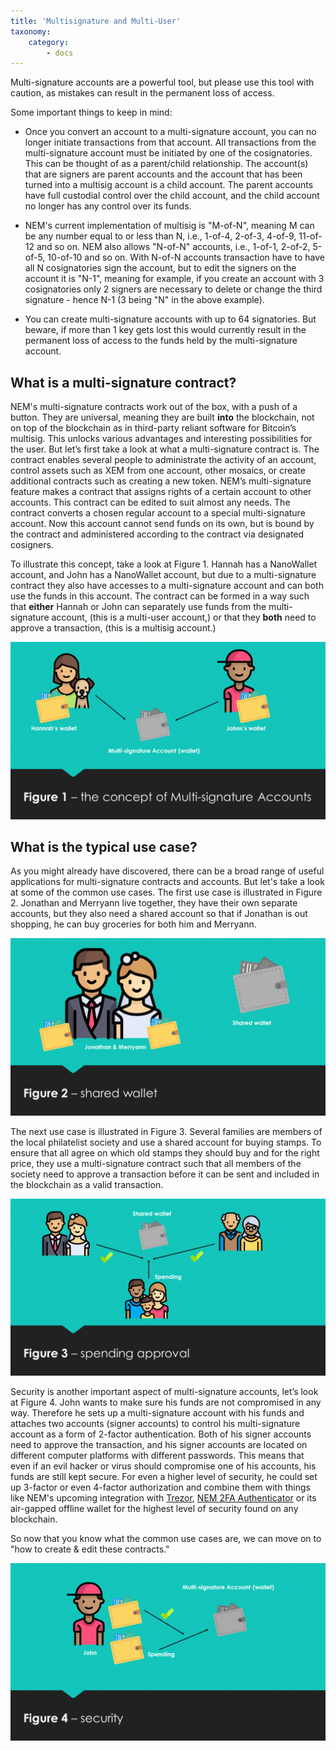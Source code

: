 ```yaml
---
title: 'Multisignature and Multi-User'
taxonomy:
    category:
        - docs
---
```


Multi-signature accounts are a powerful tool, but please use this tool with caution, as mistakes can result in the permanent loss of access. 

Some important things to keep in mind:
 
* Once you convert an account to a multi-signature account, you can no longer initiate transactions from that account. All transactions from the multi-signature account must be initiated by one of the cosignatories. This can be thought of as a parent/child relationship.  The account(s) that are signers are parent accounts and the account that has been turned into a multisig account is a child account.  The parent accounts have full custodial control over the child account, and the child account no longer has any control over its funds. 

* NEM's current implementation of multisig is "M-of-N", meaning M can be any number equal to or less than N, i.e., 1-of-4, 2-of-3, 4-of-9, 11-of-12 and so on. NEM also allows "N-of-N" accounts, i.e., 1-of-1, 2-of-2, 5-of-5, 10-of-10 and so on.  With N-of-N accounts transaction have to have all N cosignatories sign the account, but to edit the signers on the account it is "N-1", meaning for example, if you create an account with 3 cosignatories only 2 signers are necessary to delete or change the third signature - hence N-1 (3 being "N" in the above example).
* You can create multi-signature accounts with up to 64 signatories. But beware, if more than 1 key gets lost this would currently result in the permanent loss of access to the funds held by the multi-signature account.

## What is a multi-signature contract?
NEM's multi-signature contracts work out of the box, with a push of a button. They are universal, meaning they are built **into** the blockchain, not on top of the blockchain as in third-party reliant software for Bitcoin’s multisig. This unlocks various advantages and interesting possibilities for the user. But let’s first take a look at what a multi-signature contract is. The contract enables several people to administrate the activity of an account, control assets such as XEM from one account, other mosaics, or create additional contracts such as creating a new token. NEM’s multi-signature feature makes a contract that assigns rights of a certain account to other accounts. This contract can be edited to suit almost any needs. The contract converts a chosen regular account to a special multi-signature account. Now this account cannot send funds on its own, but is bound by the contract and administered according to the contract via designated cosigners. 
 
To illustrate this concept, take a look at Figure 1. Hannah has a NanoWallet account, and John has a NanoWallet account, but due to a multi-signature contract they also have accesses to a multi-signature account and can both use the funds in this account. The contract can be formed in a way such that **either** Hannah or John can separately use funds from the multi-signature account, (this is a multi-user account,) or that they **both** need to approve a transaction, (this is a multisig account.)

![](UrE9Epm.png)

## What is the typical use case?
As you might already have discovered, there can be a broad range of useful applications for multi-signature contracts and accounts. But let's take a look at some of the common use cases. The first use case is illustrated in Figure 2. Jonathan and Merryann live together, they have their own separate accounts, but they also need a shared account so that if Jonathan is out shopping, he can buy groceries for both him and Merryann. 
 
![](yqr8xEv.png)

The next use case is illustrated in Figure 3. Several families are members of the local philatelist society and use a shared account for buying stamps. To ensure that all agree on which old stamps they should buy and for the right price, they use a multi-signature contract such that all members of the society need to approve a transaction before it can be sent and included in the blockchain as a valid transaction. 
 
 ![](xEVuBxf.png)
 
Security is another important aspect of multi-signature accounts, let’s look at Figure 4. John wants to make sure his funds are not compromised in any way. Therefore he sets up a multi-signature account with his funds and attaches two accounts (signer accounts) to control his multi-signature account as a form of 2-factor authentication. Both of his signer accounts need to approve the transaction, and his signer accounts are located on different computer platforms with different passwords. This means that even if an evil hacker or virus should compromise one of his accounts, his funds are still kept secure. For even a higher level of security, he could set up 3-factor or even 4-factor authorization and combine them with things like NEM's upcoming integration with [Trezor](https://twitter.com/spudowiar/status/869597547224076289), [NEM 2FA Authenticator](https://medium.com/@aleixmorgadas/nember-experience-56cfa9507f0e) or its air-gapped offline wallet for the highest level of security found on any blockchain. 
 
So now that you know what the common use cases are, we can move on to "how to create & edit these contracts."
 
 ![](KLUqEsh.png)